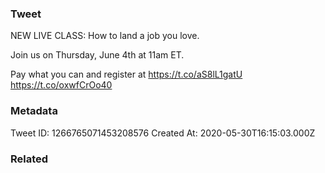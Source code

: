 ### Tweet
NEW LIVE CLASS: How to land a job you love.

Join us on Thursday, June 4th at 11am ET. 

Pay what you can and register at https://t.co/aS8lL1gatU https://t.co/oxwfCrOo40

### Metadata
Tweet ID: 1266765071453208576
Created At: 2020-05-30T16:15:03.000Z

### Related

